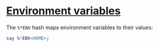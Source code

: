 [1]: https://rosettacode.org/wiki/Environment_variables

# [Environment variables][1]

The `%*ENV` hash maps environment variables to their values:

```raku
say %*ENV<HOME>;
```